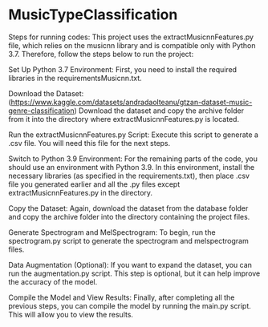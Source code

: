 # MusicTypeClassification
Steps for running codes:
  This project uses the extractMusicnnFeatures.py file, which relies on the musicnn library and is compatible only with Python 3.7. Therefore, follow the steps below to run the project:
  
  Set Up Python 3.7 Environment:
  First, you need to install the required libraries in the requirementsMusicnn.txt.
  
  Download the Dataset:(https://www.kaggle.com/datasets/andradaolteanu/gtzan-dataset-music-genre-classification)
  Download the dataset  and copy the archive folder from it into the directory where extractMusicnnFeatures.py is located.
  
  Run the extractMusicnnFeatures.py Script:
  Execute this script to generate a .csv file. You will need this file for the next steps.
  
  Switch to Python 3.9 Environment:
  For the remaining parts of the code, you should use an environment with Python 3.9. In this environment, install the necessary libraries (as specified in the requirements.txt), then place .csv file you generated earlier and all the .py files except extractMusicnnFeatures.py  in the directory.
  
  Copy the Dataset:
  Again, download the dataset from the database folder and copy the archive folder into the directory containing the project files.
  
  Generate Spectrogram and MelSpectrogram:
  To begin, run the spectrogram.py script to generate the spectrogram and melspectrogram files.
  
  Data Augmentation (Optional):
  If you want to expand the dataset, you can run the augmentation.py script. This step is optional, but it can help improve the accuracy of the model.
  
  Compile the Model and View Results:
  Finally, after completing all the previous steps, you can compile the model by running the main.py script. This will allow you to view the results.

